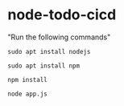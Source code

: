 # node-todo-cicd

"Run the following commands"

`sudo apt install nodejs`


`sudo apt install npm`


`npm install`

`node app.js`



